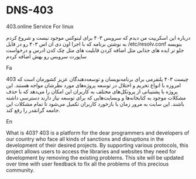 # DNS-403
403.online Service For linux

درباره این اسکریپت من دیدم که سرویس ۴۰۳ برای لینوکس موجود نیست و شروع کردم به نوشتن برنامه که با اجرا اون دی ان اس ۴۰۳ رو در فایل /etc/resolv.conf بنویسه جلو تر ایده های جذابی مثل اضافه کردن قابلیت های مثل چک کدن ادرس و درخواست ساپورت سرویس رو بهش اضافه کردم

Fa

403 چیست
۴۰۳ پلتفرمی برای برنامه‌نویسان و توسعه‌دهندگان عزیز کشورمان است که امروزه با انواع تحریم و اختلال در توسعه پروژه‌های مورد نظرشان مواجه هستند. این پروژه با پشتیبانی از پروتکل‌های مختلف به کاربران این امکان را می‌دهد که با حذف مشکلات موجود به کتابخانه‌ها و وبسایت‌هایی که برای توسعه نیاز دارند دسترسی داشته باشند. این سایت به مرور زمان با بازخورد کاربران تکمیل می‌شود تا تمام مشکلات این جامعه گرانقدر را رفع کند.

En

What is 403?
403 is a platform for the dear programmers and developers of our country who face all kinds of sanctions and disruptions in the development of their desired projects. By supporting various protocols, this project allows users to access the libraries and websites they need for development by removing the existing problems. This site will be updated over time with user feedback to fix all the problems of this precious community.

